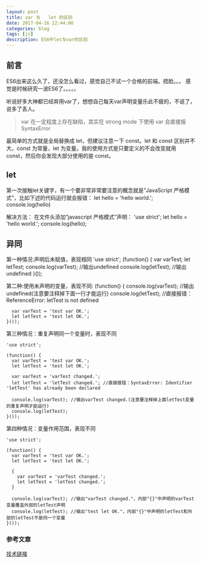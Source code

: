 ```yaml
---
layout: post
title: var 与   let 的区别
date: 2017-04-16 22:44:00
categories: blog
tags: [js]
description: ES6中let与var的区别
---
```


## 前言

ES6出来这么久了，还没怎么看过，感觉自己不试一个合格的前端。捂脸。。。
感觉是时候研究一波ES6了。。。。。

听说好多大神都已经弃用var了，想想自己每天var声明变量乐此不疲的，不说了，说多了丢人。

>var 在一定程度上存在缺陷，其实在 strong mode 下使用 var 会直接报 SyntaxError

最简单的方式就是全局替换成 let，但建议注意一下 const。let 和 const 区别并不大，const 为常量，let 为变量。我的使用方式是只要定义的不会改变就用 const，然后你会发现大部分使用的是 const。

## let

第一次接触let关键字，有一个要非常非常要注意的概念就是”JavaScript 严格模式”，比如下述的代码运行就会报错：
	let hello = 'hello world.';
	console.log(hello)

解决方法： 在文件头添加”javascript 严格模式”声明：
	'use strict';
	let hello = 'hello world.';
	console.log(hello);



## 异同

第一种情况:声明后未赋值，表现相同
	'use strict';
	 (function() { 
	 	var varTest;
	 	let letTest; 
	 	console.log(varTest); //输出undefined 
	 	console.log(letTest); //输出undefined 
	 }());
 
 
第二种:使用未声明的变量，表现不同:
	(function() {
	  console.log(varTest); //输出undefined(注意要注释掉下面一行才能运行)
	  console.log(letTest); //直接报错：ReferenceError: letTest is not defined
	
	  var varTest = 'test var OK.';
	  let letTest = 'test let OK.';
	}());

第三种情况：重复声明同一个变量时，表现不同

	'use strict';
	
	(function() {
	  var varTest = 'test var OK.';
	  let letTest = 'test let OK.';
	  
	  var varTest = 'varTest changed.';
	  let letTest = 'letTest changed.'; //直接报错：SyntaxError: Identifier 'letTest' has already been declared
	
	  console.log(varTest); //输出varTest changed.(注意要注释掉上面letTest变量的重复声明才能运行)
	  console.log(letTest);
	}());


第四种情况：变量作用范围，表现不同

	'use strict';
	
	(function() {
	  var varTest = 'test var OK.';
	  let letTest = 'test let OK.';
	
	  {
	    var varTest = 'varTest changed.';
	    let letTest = 'letTest changed.';
	  }
	
	  console.log(varTest); //输出"varTest changed."，内部"{}"中声明的varTest变量覆盖外部的letTest声明
	  console.log(letTest); //输出"test let OK."，内部"{}"中声明的letTest和外部的letTest不是同一个变量
	}());




### 参考文章

[技术链接](http://blog.csdn.net/nfer_zhuang/article/details/48781671)

